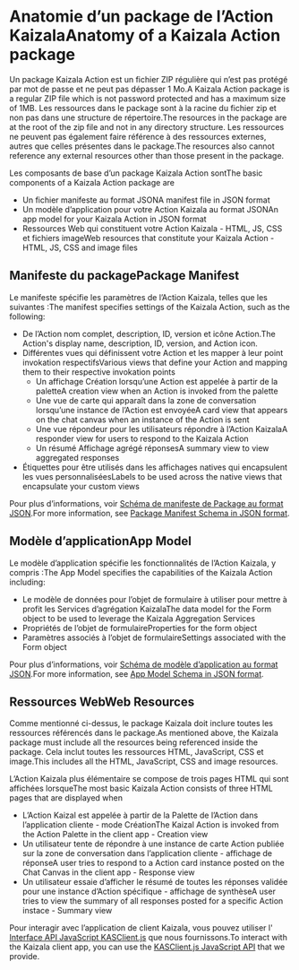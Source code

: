 # <a name="anatomy-of-a-kaizala-action-package"></a><span data-ttu-id="236fd-101">Anatomie d’un package de l’Action Kaizala</span><span class="sxs-lookup"><span data-stu-id="236fd-101">Anatomy of a Kaizala Action package</span></span>

<span data-ttu-id="236fd-102">Un package Kaizala Action est un fichier ZIP régulière qui n’est pas protégé par mot de passe et ne peut pas dépasser 1 Mo.</span><span class="sxs-lookup"><span data-stu-id="236fd-102">A Kaizala Action package is a regular ZIP file which is not password protected and has a maximum size of 1MB.</span></span> <span data-ttu-id="236fd-103">Les ressources dans le package sont à la racine du fichier zip et non pas dans une structure de répertoire.</span><span class="sxs-lookup"><span data-stu-id="236fd-103">The resources in the package are at the root of the zip file and not in any directory structure.</span></span> <span data-ttu-id="236fd-104">Les ressources ne peuvent pas également faire référence à des ressources externes, autres que celles présentes dans le package.</span><span class="sxs-lookup"><span data-stu-id="236fd-104">The resources also cannot reference any external resources other than those present in the package.</span></span>

<span data-ttu-id="236fd-105">Les composants de base d’un package Kaizala Action sont</span><span class="sxs-lookup"><span data-stu-id="236fd-105">The basic components of a Kaizala Action package are</span></span> 
*   <span data-ttu-id="236fd-106">Un fichier manifeste au format JSON</span><span class="sxs-lookup"><span data-stu-id="236fd-106">A manifest file in JSON format</span></span>
*   <span data-ttu-id="236fd-107">Un modèle d’application pour votre Action Kaizala au format JSON</span><span class="sxs-lookup"><span data-stu-id="236fd-107">An app model for your Kaizala Action in JSON format</span></span>
*   <span data-ttu-id="236fd-108">Ressources Web qui constituent votre Action Kaizala - HTML, JS, CSS et fichiers image</span><span class="sxs-lookup"><span data-stu-id="236fd-108">Web resources that constitute your Kaizala Action - HTML, JS, CSS and image files</span></span>

## <a name="package-manifest"></a><span data-ttu-id="236fd-109">Manifeste du package</span><span class="sxs-lookup"><span data-stu-id="236fd-109">Package Manifest</span></span>

<span data-ttu-id="236fd-110">Le manifeste spécifie les paramètres de l’Action Kaizala, telles que les suivantes :</span><span class="sxs-lookup"><span data-stu-id="236fd-110">The manifest specifies settings of the Kaizala Action, such as the following:</span></span>
*   <span data-ttu-id="236fd-111">De l’Action nom complet, description, ID, version et icône Action.</span><span class="sxs-lookup"><span data-stu-id="236fd-111">The Action's display name, description, ID, version, and Action icon.</span></span>
*   <span data-ttu-id="236fd-112">Différentes vues qui définissent votre Action et les mapper à leur point invokation respectifs</span><span class="sxs-lookup"><span data-stu-id="236fd-112">Various views that define your Action and mapping them to their respective invokation points</span></span>
    * <span data-ttu-id="236fd-113">Un affichage Création lorsqu’une Action est appelée à partir de la palette</span><span class="sxs-lookup"><span data-stu-id="236fd-113">A creation view when an Action is invoked from the palette</span></span>
    * <span data-ttu-id="236fd-114">Une vue de carte qui apparaît dans la zone de conversation lorsqu’une instance de l’Action est envoyée</span><span class="sxs-lookup"><span data-stu-id="236fd-114">A card view that appears on the chat canvas when an instance of the Action is sent</span></span>
    * <span data-ttu-id="236fd-115">Une vue répondeur pour les utilisateurs répondre à l’Action Kaizala</span><span class="sxs-lookup"><span data-stu-id="236fd-115">A responder view for users to respond to the Kaizala Action</span></span>
    * <span data-ttu-id="236fd-116">Un résumé Affichage agrégé réponses</span><span class="sxs-lookup"><span data-stu-id="236fd-116">A summary view to view aggregated responses</span></span>
*   <span data-ttu-id="236fd-117">Étiquettes pour être utilisés dans les affichages natives qui encapsulent les vues personnalisées</span><span class="sxs-lookup"><span data-stu-id="236fd-117">Labels to be used across the native views that encapsulate your custom views</span></span>

<span data-ttu-id="236fd-118">Pour plus d’informations, voir [Schéma de manifeste de Package au format JSON](package_manifest_schema.md).</span><span class="sxs-lookup"><span data-stu-id="236fd-118">For more information, see [Package Manifest Schema in JSON format](package_manifest_schema.md).</span></span>

## <a name="app-model"></a><span data-ttu-id="236fd-119">Modèle d’application</span><span class="sxs-lookup"><span data-stu-id="236fd-119">App Model</span></span>

<span data-ttu-id="236fd-120">Le modèle d’application spécifie les fonctionnalités de l’Action Kaizala, y compris :</span><span class="sxs-lookup"><span data-stu-id="236fd-120">The App Model specifies the capabilities of the Kaizala Action including:</span></span>
*   <span data-ttu-id="236fd-121">Le modèle de données pour l’objet de formulaire à utiliser pour mettre à profit les Services d’agrégation Kaizala</span><span class="sxs-lookup"><span data-stu-id="236fd-121">The data model for the Form object to be used to leverage the Kaizala Aggregation Services</span></span>
*   <span data-ttu-id="236fd-122">Propriétés de l’objet de formulaire</span><span class="sxs-lookup"><span data-stu-id="236fd-122">Properties for the form object</span></span>
*   <span data-ttu-id="236fd-123">Paramètres associés à l’objet de formulaire</span><span class="sxs-lookup"><span data-stu-id="236fd-123">Settings associated with the Form object</span></span>

<span data-ttu-id="236fd-124">Pour plus d’informations, voir [Schéma de modèle d’application au format JSON](appModel_schema.md).</span><span class="sxs-lookup"><span data-stu-id="236fd-124">For more information, see [App Model Schema in JSON format](appModel_schema.md).</span></span>

## <a name="web-resources"></a><span data-ttu-id="236fd-125">Ressources Web</span><span class="sxs-lookup"><span data-stu-id="236fd-125">Web Resources</span></span>

<span data-ttu-id="236fd-126">Comme mentionné ci-dessus, le package Kaizala doit inclure toutes les ressources référencés dans le package.</span><span class="sxs-lookup"><span data-stu-id="236fd-126">As mentioned above, the Kaizala package must include all the resources being referenced inside the package.</span></span> <span data-ttu-id="236fd-127">Cela inclut toutes les ressources HTML, JavaScript, CSS et image.</span><span class="sxs-lookup"><span data-stu-id="236fd-127">This includes all the HTML, JavaScript, CSS and image resources.</span></span>

<span data-ttu-id="236fd-128">L’Action Kaizala plus élémentaire se compose de trois pages HTML qui sont affichées lorsque</span><span class="sxs-lookup"><span data-stu-id="236fd-128">The most basic Kaizala Action consists of three HTML pages that are displayed when</span></span>
*   <span data-ttu-id="236fd-129">L’Action Kaizal est appelée à partir de la Palette de l’Action dans l’application cliente - mode Création</span><span class="sxs-lookup"><span data-stu-id="236fd-129">The Kaizal Action is invoked from the Action Palette in the client app - Creation view</span></span>
*   <span data-ttu-id="236fd-130">Un utilisateur tente de répondre à une instance de carte Action publiée sur la zone de conversation dans l’application cliente - affichage de réponse</span><span class="sxs-lookup"><span data-stu-id="236fd-130">A user tries to respond to a Action card instance posted on the Chat Canvas in the client app - Response view</span></span>
*   <span data-ttu-id="236fd-131">Un utilisateur essaie d’afficher le résumé de toutes les réponses validée pour une instance d’Action spécifique - affichage de synthèse</span><span class="sxs-lookup"><span data-stu-id="236fd-131">A user tries to view the summary of all responses posted for a specific Action instace - Summary view</span></span>

<span data-ttu-id="236fd-132">Pour interagir avec l’application de client Kaizala, vous pouvez utiliser l' [Interface API JavaScript KASClient.js](KASClient/README.md) que nous fournissons.</span><span class="sxs-lookup"><span data-stu-id="236fd-132">To interact with the Kaizala client app, you can use the [KASClient.js JavaScript API](KASClient/README.md) that we provide.</span></span>


